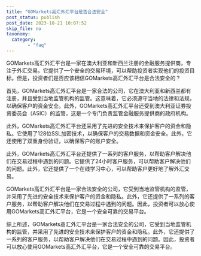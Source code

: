 ```yaml
---
title: "GOMarkets高汇外汇平台是否合法安全"
post_status: publish
post_date: 2023-10-21 10:07:52
skip_file: no
taxonomy:
  category:
        - "faq"
---
```


GOMarkets高汇外汇平台是一家在澳大利亚和新西兰注册的金融服务提供商，专注于外汇交易。它提供了一个安全的交易环境，可以帮助投资者实现他们的投资目标。但是，投资者们是否应该相信GOMarkets高汇外汇平台是合法安全的？

首先，GOMarkets高汇外汇平台是一家合法的公司，它在澳大利亚和新西兰都有注册，并且受到当地监管机构的监管。这意味着，它必须遵守当地的法律和法规，以确保客户的资金安全。此外，GOMarkets高汇外汇平台还受到澳大利亚证券投资委员会（ASIC）的监管，这是一个专门负责监管金融服务提供商的政府机构。

此外，GOMarkets高汇外汇平台还采用了先进的安全技术来保护客户的资金和隐私。它使用了128位SSL加密技术，以确保客户的交易数据和资金安全。此外，它还使用了双重身份验证，以确保客户的账户安全。

此外，GOMarkets高汇外汇平台还提供了一系列的客户服务，以帮助客户解决他们在交易过程中遇到的问题。它提供了24小时客户服务，可以帮助客户解决他们的问题。此外，它还提供了一个在线学习中心，可以帮助客户更好地了解外汇交易。

GOMarkets高汇外汇平台是一家合法安全的公司，它受到当地监管机构的监管，并采用了先进的安全技术来保护客户的资金和隐私。此外，它还提供了一系列的客户服务，以帮助客户解决他们在交易过程中遇到的问题。因此，投资者可以放心使用GOMarkets高汇外汇平台，它是一个安全可靠的交易平台。

综上所述，GOMarkets高汇外汇平台是一家合法安全的公司，它受到当地监管机构的监管，并采用了先进的安全技术来保护客户的资金和隐私。此外，它还提供了一系列的客户服务，以帮助客户解决他们在交易过程中遇到的问题。因此，投资者可以放心使用GOMarkets高汇外汇平台，它是一个安全可靠的交易平台。
